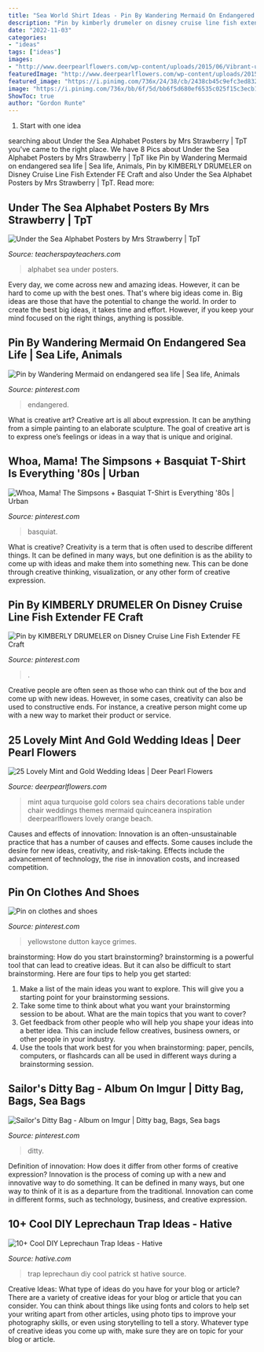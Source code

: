 ```yaml
---
title: "Sea World Shirt Ideas - Pin By Wandering Mermaid On Endangered Sea Life"
description: "Pin by kimberly drumeler on disney cruise line fish extender fe craft"
date: "2022-11-03"
categories:
- "ideas"
tags: ["ideas"]
images:
- "http://www.deerpearlflowers.com/wp-content/uploads/2015/06/Vibrant-under-the-sea-colors-of-reds-yellows-and-orange-mixed-with-turquoise-or-aqua.jpg"
featuredImage: "http://www.deerpearlflowers.com/wp-content/uploads/2015/06/Vibrant-under-the-sea-colors-of-reds-yellows-and-orange-mixed-with-turquoise-or-aqua.jpg"
featured_image: "https://i.pinimg.com/736x/24/38/cb/2438cb45c9efc3ed8328a1a411c12530--basquiat-jean-michel.jpg"
image: "https://i.pinimg.com/736x/bb/6f/5d/bb6f5d680ef6535c025f15c3ecb1c2f9.jpg"
ShowToc: true
author: "Gordon Runte"
---
```



 1. Start with one idea

	

		
searching about Under the Sea Alphabet Posters by Mrs Strawberry | TpT you've came to the right place. We have 8 Pics about Under the Sea Alphabet Posters by Mrs Strawberry | TpT like Pin by Wandering Mermaid on endangered sea life | Sea life, Animals, Pin by KIMBERLY DRUMELER on Disney Cruise Line Fish Extender FE Craft and also Under the Sea Alphabet Posters by Mrs Strawberry | TpT. Read more:
		
    
## Under The Sea Alphabet Posters By Mrs Strawberry | TpT

<img loading=lazy src="https://ecdn.teacherspayteachers.com/thumbitem/Under-the-Sea-Alphabet-Posters-Alphabet-Charts--5185744-1587113637/original-5185744-2.jpg" onerror="this.onerror=null;this.src='https://tse2.mm.bing.net/th?id=OIP.KOourNxaEdmTdjwiYQ9eDwAAAA&amp;pid=15.1';" alt="Under the Sea Alphabet Posters by Mrs Strawberry | TpT">

_Source: teacherspayteachers.com_

>alphabet sea under posters. 

	

Every day, we come across new and amazing ideas. However, it can be hard to come up with the best ones. That's where big ideas come in. Big ideas are those that have the potential to change the world. In order to create the best big ideas, it takes time and effort. However, if you keep your mind focused on the right things, anything is possible.

    
## Pin By Wandering Mermaid On Endangered Sea Life | Sea Life, Animals

<img loading=lazy src="https://i.pinimg.com/736x/bb/6f/5d/bb6f5d680ef6535c025f15c3ecb1c2f9.jpg" onerror="this.onerror=null;this.src='https://tse3.mm.bing.net/th?id=OIP.Id20lrSsDxRmOmGd6Qu97AHaKE&amp;pid=15.1';" alt="Pin by Wandering Mermaid on endangered sea life | Sea life, Animals">

_Source: pinterest.com_

>endangered. 

	

What is creative art?
Creative art is all about expression. It can be anything from a simple painting to an elaborate sculpture. The goal of creative art is to express one’s feelings or ideas in a way that is unique and original.

    
## Whoa, Mama! The Simpsons + Basquiat T-Shirt Is Everything &#039;80s | Urban

<img loading=lazy src="https://i.pinimg.com/736x/24/38/cb/2438cb45c9efc3ed8328a1a411c12530--basquiat-jean-michel.jpg" onerror="this.onerror=null;this.src='https://tse3.mm.bing.net/th?id=OIP.8DswaDueHyiPvh6tI_NfswDIE3&amp;pid=15.1';" alt="Whoa, Mama! The Simpsons + Basquiat T-Shirt is Everything &#039;80s | Urban">

_Source: pinterest.com_

>basquiat. 

	

What is creative?
Creativity is a term that is often used to describe different things. It can be defined in many ways, but one definition is as the ability to come up with ideas and make them into something new. This can be done through creative thinking, visualization, or any other form of creative expression.

    
## Pin By KIMBERLY DRUMELER On Disney Cruise Line Fish Extender FE Craft

<img loading=lazy src="https://i.pinimg.com/736x/b2/3e/87/b23e8713f32c3fc2946a18aaa851dd48.jpg" onerror="this.onerror=null;this.src='https://tse2.mm.bing.net/th?id=OIP.YkcR0SgSUROoo13R0kdMOwHaJ4&amp;pid=15.1';" alt="Pin by KIMBERLY DRUMELER on Disney Cruise Line Fish Extender FE Craft">

_Source: pinterest.com_

>. 

	

Creative people are often seen as those who can think out of the box and come up with new ideas. However, in some cases, creativity can also be used to constructive ends. For instance, a creative person might come up with a new way to market their product or service.

    
## 25 Lovely Mint And Gold Wedding Ideas | Deer Pearl Flowers

<img loading=lazy src="http://www.deerpearlflowers.com/wp-content/uploads/2015/06/Vibrant-under-the-sea-colors-of-reds-yellows-and-orange-mixed-with-turquoise-or-aqua.jpg" onerror="this.onerror=null;this.src='https://tse3.mm.bing.net/th?id=OIP.kIRfL0uLoZld54j_zZ-6_QHaLI&amp;pid=15.1';" alt="25 Lovely Mint and Gold Wedding Ideas | Deer Pearl Flowers">

_Source: deerpearlflowers.com_

>mint aqua turquoise gold colors sea chairs decorations table under chair weddings themes mermaid quinceanera inspiration deerpearlflowers lovely orange beach. 

	

Causes and effects of innovation:
Innovation is an often-unsustainable practice that has a number of causes and effects. Some causes include the desire for new ideas, creativity, and risk-taking. Effects include the advancement of technology, the rise in innovation costs, and increased competition.

    
## Pin On Clothes And Shoes

<img loading=lazy src="https://i.pinimg.com/736x/34/f7/58/34f758e024599bd12bbe4f2cd2d00423.jpg" onerror="this.onerror=null;this.src='https://tse2.mm.bing.net/th?id=OIP.sWUciJigga7cUk4Coh6iJQHaJ4&amp;pid=15.1';" alt="Pin on clothes and shoes">

_Source: pinterest.com_

>yellowstone dutton kayce grimes. 

	

brainstorming: How do you start brainstorming?
brainstorming is a powerful tool that can lead to creative ideas. But it can also be difficult to start brainstorming. Here are four tips to help you get started: 
1. Make a list of the main ideas you want to explore. This will give you a starting point for your brainstorming sessions.
2. Take some time to think about what you want your brainstorming session to be about. What are the main topics that you want to cover? 
3. Get feedback from other people who will help you shape your ideas into a better idea. This can include fellow creatives, business owners, or other people in your industry. 
4. Use the tools that work best for you when brainstorming: paper, pencils, computers, or flashcards can all be used in different ways during a brainstorming session.

    
## Sailor&#039;s Ditty Bag - Album On Imgur | Ditty Bag, Bags, Sea Bags

<img loading=lazy src="https://i.pinimg.com/736x/c4/8f/c2/c48fc252df38de581ef0d3ebce3438f2.jpg" onerror="this.onerror=null;this.src='https://tse1.mm.bing.net/th?id=OIP.KlGM-84B3bXMbp101LfNwgHaNK&amp;pid=15.1';" alt="Sailor&#039;s Ditty Bag - Album on Imgur | Ditty bag, Bags, Sea bags">

_Source: pinterest.com_

>ditty. 

	

Definition of innovation: How does it differ from other forms of creative expression?
Innovation is the process of coming up with a new and innovative way to do something. It can be defined in many ways, but one way to think of it is as a departure from the traditional. Innovation can come in different forms, such as technology, business, and creative expression.

    
## 10+ Cool DIY Leprechaun Trap Ideas - Hative

<img loading=lazy src="http://hative.com/wp-content/uploads/2014/06/leprechaun-trap-ideas/9-leprechaun-trap-ideas.jpg" onerror="this.onerror=null;this.src='https://tse4.mm.bing.net/th?id=OIP.xLMajJcDS9m5vbeMYdK-CgHaJ4&amp;pid=15.1';" alt="10+ Cool DIY Leprechaun Trap Ideas - Hative">

_Source: hative.com_

>trap leprechaun diy cool patrick st hative source. 

	

Creative Ideas: What type of ideas do you have for your blog or article?
There are a variety of creative ideas for your blog or article that you can consider. You can think about things like using fonts and colors to help set your writing apart from other articles, using photo tips to improve your photography skills, or even using storytelling to tell a story. Whatever type of creative ideas you come up with, make sure they are on topic for your blog or article.


